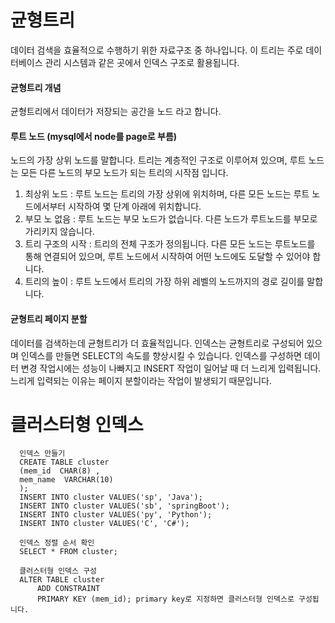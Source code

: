 <div>

  # 균형트리
  데이터 검색을 효율적으로 수행하기 위한 자료구조 중 하나입니다. 이 트리는 주로 데이터베이스 관리 시스템과 같은 곳에서 인덱스 구조로 활용됩니다.

  #### 균형트리 개념
  균형트리에서 데이터가 저장되는 공간을 노드 라고 합니다.

  #### 루트 노드 (mysql에서 node를 page로 부름)
  노드의 가장 상위 노드를 말합니다. 트리는 계층적인 구조로 이루어져 있으며, 루트 노드는 모든 다른 노드의 부모 노드가 되는 트리의 시작점 입니다.

  1. 최상위 노드 : 루트 노드는 트리의 가장 상위에 위치하며, 다른 모든 노드는 루트 노드에서부터 시작하여 몇 단계 아래에 위치합니다.
  2. 부모 노 없음 : 루트 노드는 부모 노드가 없습니다. 다른 노드가 루트노드를 부모로 가리키지 않습니다.
  3. 트리 구조의 시작 : 트리의 전체 구조가 정의됩니다. 다른 모든 노드는 루트노드를 통해 연결되어 있으며, 루트 노드에서 시작하여 어떤 노드에도 도달할 수 있어야 합니다.
  4. 트리의 높이 : 루트 노드에서 트리의 가장 하위 레벨의 노드까지의 경로 길이를 말합니다.

  #### 균형트리 페이지 분할
  데이터를 검색하는데 균형트리가 더 효율적입니다. 인덱스는 균형트리로 구성되어 있으며 인덱스를 만들면 SELECT의 속도를 향상시킬 수 있습니다. 
  인덱스를 구성하면 데이터 변경 작업시에는 성능이 나빠지고 INSERT 작업이 일어날 때 더 느리게 입력됩니다. 느리게 입력되는 이유는 페이지 분할이라는 작업이 발생되기 때문입니다.

  # 클러스터형 인덱스

      인덱스 만들기
      CREATE TABLE cluster
      (mem_id  CHAR(8) ,
      mem_name  VARCHAR(10)
      );
      INSERT INTO cluster VALUES('sp', 'Java');
      INSERT INTO cluster VALUES('sb', 'springBoot');
      INSERT INTO cluster VALUES('py', 'Python');
      INSERT INTO cluster VALUES('C', 'C#');

      인덱스 정렬 순서 확인
      SELECT * FROM cluster;

      클러스터형 인덱스 구성
      ALTER TABLE cluster
          ADD CONSTRAINT
          PRIMARY KEY (mem_id); primary key로 지정하면 클러스터형 인덱스로 구성됩니다.
      
</div>
